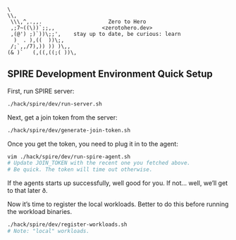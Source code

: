 ```text
\
\\,
 \\\,^,.,,.                     Zero to Hero
 ,;7~((\))`;;,,               <zerotohero.dev>
 ,(@') ;)`))\;;',    stay up to date, be curious: learn
  )  . ),((  ))\;,
 /;`,,/7),)) )) )\,,
(& )`   (,((,((;( ))\,
```

## SPIRE Development Environment Quick Setup

First, run SPIRE server:

```bash
./hack/spire/dev/run-server.sh
```

Next, get a join token from the server:

```bash
./hack/spire/dev/generate-join-token.sh
```

Once you get the token, you need to plug it in to the agent:

```bash 
vim ./hack/spire/dev/run-spire-agent.sh
# Update JOIN_TOKEN with the recent one you fetched above.
# Be quick. The token will time out otherwise.
```

If the agents starts up successfully, well good for you.
If not… well, we’ll get to that later ð.

Now it’s time to register the local workloads. Better to do this
before running the workload binaries.

```bash 
./hack/spire/dev/register-workloads.sh
# Note: "local" workloads.
```
